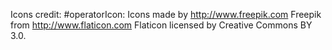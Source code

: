 Icons credit:
	#operatorIcon: Icons made by http://www.freepik.com Freepik</a> from  http://www.flaticon.com Flaticon licensed by Creative Commons BY 3.0.